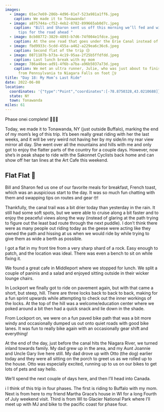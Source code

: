 ```yaml
---
images:
  - image: 65ac7e69-286b-4d96-81e7-523a981a1ff6.jpeg
    caption: We made it to Tonawanda!
  - image: a875744a-cf52-4eb2-8782-899665ab0d7c.jpeg
    caption: "Bill and Sharon sent us off this morning we’ll fed and with some good
      tips for the road ahead "
  - image: 8cb08772-3829-4893-b7d6-74f004e1fdce.jpeg
    caption: At the one road that goes under the Erie Canal instead of over it
  - image: fbd9933c-5cdd-455a-a462-a229ea6c36c6.jpeg
    caption: Second flat of the trip 😥
  - image: 0871187b-b73a-4c19-95aa-2f25b5ffdfdd.jpeg
    caption: Last lunch break with my mom
  - image: 786a48ee-ad91-4f6b-a7ba-a96b5037a73d.jpeg
    caption: We met an ultra runner, Julie, who was just about to finish her journey
      from Pennsylvania to Niagara Falls on foot 🏃‍♀️
title: "Day 18: My Mom’s Last Ride"
date: 2022-06-08
location:
  coordinates: '{"type":"Point","coordinates":[-78.8750328,43.0210688]}'
  state: NY
  town: Tonawanda
miles: 61
---
```

Phase oneℹ️ complete! 🎉🚴💪

Today, we made it to Tonawanda, NY (just outside Buffalo), marking the end of my mom’s leg of this trip. It’s been really great riding with her the last weeks, and it will be very weird not having her by my side/in my rear view mirror all day. She went over all the mountains and hills with me and only got to enjoy the flatter parts of the country for a couple days. However, now she’s in peak shape to ride with the Sakonnet Cyclists back home and can show off her tan lines at the Art Cafe this weekend.

## Flat Flat 🥞

Bill and Sharon fed us one of our favorite meals for breakfast, French toast, which was an auspicious start to the day. It was so much fun chatting with them and swapping tips on routes and gear 🤓!

Thankfully, the canal trail was a bit drier today than yesterday in the rain. It still had some soft spots, but we were able to cruise along a bit faster and to enjoy the peaceful views along the way (instead of glaring at the path trying to figure out the least bad route through the next puddle). I don’t think there were as many people out riding today as the geese were acting like they owned the path and hissing at us when we would ride by while trying to give them as wide a berth as possible. 

I got a flat in my front tire from a very sharp shard of a rock. Easy enough to patch, and the location was ideal. There was even a bench to sit on while fixing it. 

We found a great cafe in Middleport where we stopped for lunch. We split a couple of paninis and a salad and enjoyed sitting outside in their wicker lounge chairs. 

In Lockport we finally got to ride on pavement again, but with that came a short, but steep, hill. There are three locks back to back to back, making for a fun sprint upwards while attempting to check out the inner workings of the locks. At the top of the hill was a welcome/education center where we poked around a bit then had a quick snack and lie down in the shade. 

From Lockport on, we were on a fun paved bike path that was a bit more windy and occasionally dumped us out onto quiet roads with good bike lanes. It was fun to really bike again with an occasionally gear shift and everything!

At the end of the day, just before the canal hits the Niagara River, we turned inland towards family. My dad grew up in the area, and my Aunt Joannie and Uncle Gary live here still. My dad drove up with Otto (the dog) earlier today and they were all sitting on the porch to greet us as we rolled up to the house. Otto was especially excited, running up to us on our bikes to get lots of pets and say hello. 

We’ll spend the next couple of days here, and then I’ll head into Canada.

ℹ️ I think of this trip in four phases. The first is riding to Buffalo with my mom. Next is from here to my friend Martha Grace’s house in WI for a long Fourth of July weekend visit. Third is from  WI to Glacier National Park where I’ll meet up with MJ and bike to the pacific coast for phase four.